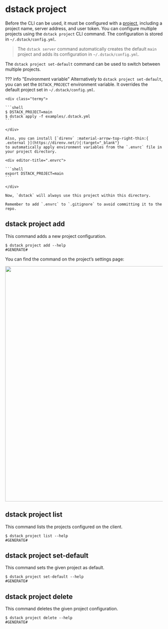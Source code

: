 # dstack project

Before the CLI can be used, it must be configured with a [project](../../../concepts/projects.md), including a project name, server address, and user token. You can configure multiple projects using the `dstack project` CLI command. The configuration is stored in `~/.dstack/config.yml`.

> The `dstack server` command automatically creates the default `main` project and adds its configuration in `~/.dstack/config.yml`.

The `dstack project set-default` command can be used to switch between multiple projects.

??? info "Environment variable"
    Alternatively to `dstack project set-default`, you can set the `DSTACK_PROJECT` environment variable. It overrides the default project set in `~/.dstack/config.yml`.

    <div class="termy">
    
    ```shell
    $ DSTACK_PROJECT=main
    $ dstack apply -f examples/.dstack.yml
    ```
    
    </div>

    Also, you can install [`direnv` :material-arrow-top-right-thin:{ .external }](https://direnv.net/){:target="_blank"}  
    to automatically apply environment variables from the `.envrc` file in your project directory.

    <div editor-title=".envrc"> 

    ```shell
    export DSTACK_PROJECT=main
    ```

    </div>

    Now, `dstack` will always use this project within this directory.

    Remember to add `.envrc` to `.gitignore` to avoid committing it to the repo. 

## dstack project add

This command adds a new project configuration.

<div class="termy">

```shell
$ dstack project add --help
#GENERATE#
```

</div>

You can find the command on the project’s settings page:

<img src="https://dstack.ai/static-assets/static-assets/images/dstack-projects-project-cli-v2.png" width="750px" />

## dstack project list

This command lists the projects configured on the client.

<div class="termy">

```shell
$ dstack project list --help
#GENERATE#
```

</div>

## dstack project set-default

This command sets the given project as default.

<div class="termy">

```shell
$ dstack project set-default --help
#GENERATE#
```

</div>

## dstack project delete

This command deletes the given project configuration.

<div class="termy">

```shell
$ dstack project delete --help
#GENERATE#
```

</div>
